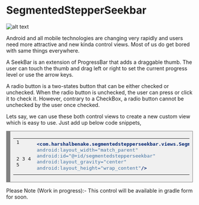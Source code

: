 # SegmentedStepperSeekbar
![alt text](https://github.com/harshalbenake/SegmentedStepperSeekbar/blob/master/app/src/main/res/drawable/segmented_stepper_seekbar.png)

Android and all mobile technologies are changing very rapidly and users need more attractive and new kinda control views. Most of us do get bored with same things everywhere.

A SeekBar is an extension of ProgressBar that adds a draggable thumb. The user can touch the thumb and drag left or right to set the current progress level or use the arrow keys.

A radio button is a two-states button that can be either checked or unchecked. When the radio button is unchecked, the user can press or click it to check it. However, contrary to a CheckBox, a radio button cannot be unchecked by the user once checked. 

Lets say, we can use these both control views to create a new custom view which is easy to use.
Just add up below code snippets,

<!-- HTML generated using hilite.me --><div style="background: #f0f0f0; overflow:auto;width:auto;border:solid gray;border-width:.1em .1em .1em .8em;padding:.2em .6em;"><table><tr><td><pre style="margin: 0; line-height: 125%">1
2
3
4
5</pre></td><td><pre style="margin: 0; line-height: 125%"><span style="color: #062873; font-weight: bold">&lt;com.harshalbenake.segmentedstepperseekbar.views.SegmentedStepperSeekbar</span>
    <span style="color: #4070a0">android:layout_width=&quot;match_parent&quot;</span>
    <span style="color: #4070a0">android:id=&quot;@+id/segmentedstepperseekbar&quot;</span>
    <span style="color: #4070a0">android:layout_gravity=&quot;center&quot;</span>
<span style="color: #4070a0">android:layout_height=&quot;wrap_content&quot;</span><span style="color: #062873; font-weight: bold">/&gt;</span>
</pre></td></tr></table></div>

Please Note (Work in progress):- This control will be available in gradle form for soon.
